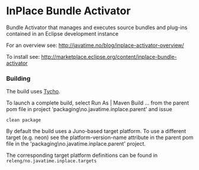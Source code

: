 # InPlace Bundle Activator
Bundle Activator that manages and executes source bundles and plug-ins contained in an Eclipse development instance

For an overview see: http://javatime.no/blog/inplace-activator-overview/

To install see: http://marketplace.eclipse.org/content/inplace-bundle-activator

### Building

The build uses [Tycho](http://www.eclipse.org/tycho/).
 
To launch a complete build, select Run As | Maven Build ... from the parent pom file in project 'packaging\no.javatime.inplace.parent' and issue

```
clean package
```
By default the build uses a Juno-based target platform. To use a different target (e.g. neon) see the
platform-version-name attribute in the parent pom file in the 'packaging\no.javatime.inplace.parent' project.

The corresponding target platform definitions can be found in `releng/no.javatime.inplace.targets`
